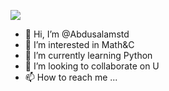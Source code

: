 
![](https://github-readme-stats.vercel.app/api?username=Abdusalamstd)


- 👋 Hi, I’m @Abdusalamstd
- 👀 I’m interested in Math&C
- 🌱 I’m currently learning Python
- 💞️ I’m looking to collaborate on U
- 📫 How to reach me ...

<!---
Abdusalamstd/Abdusalamstd is a ✨ special ✨ repository because its `README.md` (this file) appears on your GitHub profile.
You can click the Preview link to take a look at your changes.
--->
